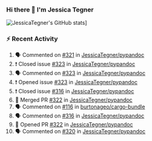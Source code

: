 ### Hi there 👋 I'm Jessica Tegner

![JessicaTegner's GitHub stats](https://github-readme-stats.vercel.app/api?username=jessicategner)]


### :zap: Recent Activity

<!--START_SECTION:activity-->
1. 🗣 Commented on [#321](https://github.com/JessicaTegner/pypandoc/issues/321) in [JessicaTegner/pypandoc](https://github.com/JessicaTegner/pypandoc)
2. ❗️ Closed issue [#323](https://github.com/JessicaTegner/pypandoc/issues/323) in [JessicaTegner/pypandoc](https://github.com/JessicaTegner/pypandoc)
3. 🗣 Commented on [#323](https://github.com/JessicaTegner/pypandoc/issues/323) in [JessicaTegner/pypandoc](https://github.com/JessicaTegner/pypandoc)
4. ❗️ Opened issue [#323](https://github.com/JessicaTegner/pypandoc/issues/323) in [JessicaTegner/pypandoc](https://github.com/JessicaTegner/pypandoc)
5. ❗️ Closed issue [#316](https://github.com/JessicaTegner/pypandoc/issues/316) in [JessicaTegner/pypandoc](https://github.com/JessicaTegner/pypandoc)
6. 🎉 Merged PR [#322](https://github.com/JessicaTegner/pypandoc/pull/322) in [JessicaTegner/pypandoc](https://github.com/JessicaTegner/pypandoc)
7. 🗣 Commented on [#116](https://github.com/burtonageo/cargo-bundle/issues/116) in [burtonageo/cargo-bundle](https://github.com/burtonageo/cargo-bundle)
8. 🗣 Commented on [#316](https://github.com/JessicaTegner/pypandoc/issues/316) in [JessicaTegner/pypandoc](https://github.com/JessicaTegner/pypandoc)
9. 💪 Opened PR [#322](https://github.com/JessicaTegner/pypandoc/pull/322) in [JessicaTegner/pypandoc](https://github.com/JessicaTegner/pypandoc)
10. 🗣 Commented on [#320](https://github.com/JessicaTegner/pypandoc/issues/320) in [JessicaTegner/pypandoc](https://github.com/JessicaTegner/pypandoc)
<!--END_SECTION:activity-->
